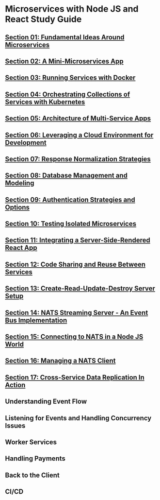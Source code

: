 # Microservices with Node JS and React Study Guide

## [**Section 01: Fundamental Ideas Around Microservices**](https://github.com/chesterheng/microservices-node-react/blob/master/section-01.md)

## [**Section 02: A Mini-Microservices App**](https://github.com/chesterheng/microservices-node-react/blob/master/section-02.md)

## [**Section 03: Running Services with Docker**](https://github.com/chesterheng/microservices-node-react/blob/master/section-03.md)

## [**Section 04: Orchestrating Collections of Services with Kubernetes**](https://github.com/chesterheng/microservices-node-react/blob/master/section-04.md)

## [**Section 05: Architecture of Multi-Service Apps**](https://github.com/chesterheng/microservices-node-react/blob/master/section-05.md)

## [**Section 06: Leveraging a Cloud Environment for Development**](https://github.com/chesterheng/microservices-node-react/blob/master/section-06.md)

## [**Section 07: Response Normalization Strategies**](https://github.com/chesterheng/microservices-node-react/blob/master/section-07.md)

## [**Section 08: Database Management and Modeling**](https://github.com/chesterheng/microservices-node-react/blob/master/section-08.md)

## [**Section 09: Authentication Strategies and Options**](https://github.com/chesterheng/microservices-node-react/blob/master/section-09.md)

## [**Section 10: Testing Isolated Microservices**](https://github.com/chesterheng/microservices-node-react/blob/master/section-10.md)

## [**Section 11: Integrating a Server-Side-Rendered React App**](https://github.com/chesterheng/microservices-node-react/blob/master/section-11.md)

## [**Section 12: Code Sharing and Reuse Between Services**](https://github.com/chesterheng/microservices-node-react/blob/master/section-12.md)

## [**Section 13: Create-Read-Update-Destroy Server Setup**](https://github.com/chesterheng/microservices-node-react/blob/master/section-13.md)

## [**Section 14: NATS Streaming Server - An Event Bus Implementation**](https://github.com/chesterheng/microservices-node-react/blob/master/section-14.md)

## [**Section 15: Connecting to NATS in a Node JS World**](https://github.com/chesterheng/microservices-node-react/blob/master/section-15.md)

## [**Section 16: Managing a NATS Client**](https://github.com/chesterheng/microservices-node-react/blob/master/section-16.md)

## [**Section 17: Cross-Service Data Replication In Action**](https://github.com/chesterheng/microservices-node-react/blob/master/section-17.md)

## **Understanding Event Flow**

## **Listening for Events and Handling Concurrency Issues**

## **Worker Services**

## **Handling Payments**

## **Back to the Client**

## **CI/CD**
